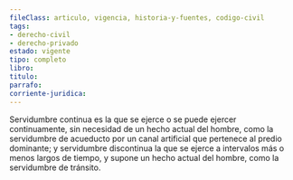 ```yaml
---
fileClass: articulo, vigencia, historia-y-fuentes, codigo-civil
tags:
- derecho-civil
- derecho-privado
estado: vigente
tipo: completo
libro:
titulo:
parrafo:
corriente-juridica:
---
```

Servidumbre continua es la que se ejerce o se puede ejercer continuamente, sin necesidad de un hecho actual del hombre, como la servidumbre de acueducto por un canal artificial que pertenece al predio dominante; y servidumbre discontinua la que se ejerce a intervalos más o menos largos de tiempo, y supone un hecho actual del hombre, como la servidumbre de tránsito.